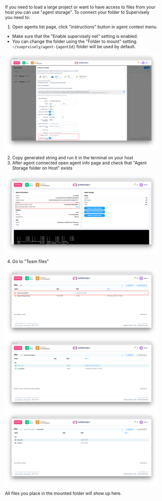 If you need to load a large project or want to have access to files from your host you can use "agent storage". To connect your folder to Supervisely you need to:

1. Open agents list page, click "instructions" button in agent context menu. 
  - Make sure that the "Enable supervisely net" setting is enabled.
  - You can change the folder using the "Folder to mount" setting. `~/sueprvisely/agent-{agentId}` folder will be used by default.

![](agent-settings.png)

2. Copy generated string and run it in the terminal on your host
3. After agent connected open agent info page and check that "Agent Storage folder on Host" exists

![](agent-info.png)

4. Go to "Team files"

![](tf-1.png)
![](tf-2.png)
![](tf-3.png)

All files you place in the mounted folder will show up here.
